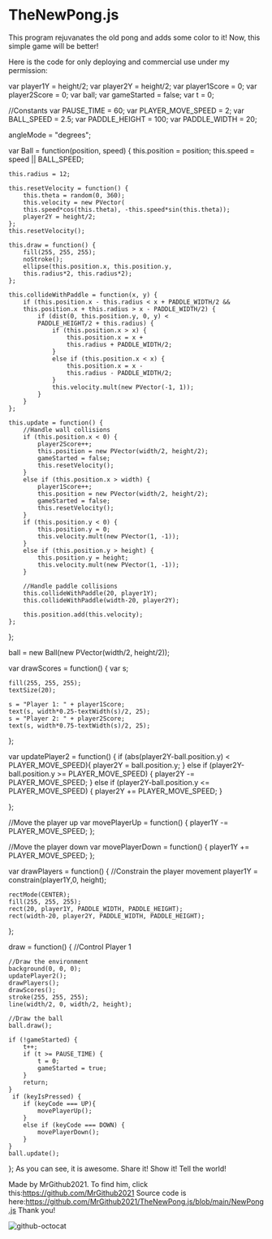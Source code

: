 # TheNewPong.js
This program rejuvanates the old pong and adds some color to it! Now, this simple game will be better!

Here is the code for only deploying and commercial use under my permission:

var player1Y = height/2;
var player2Y = height/2;
var player1Score = 0;
var player2Score = 0;
var ball;
var gameStarted = false;
var t = 0;

//Constants
var PAUSE_TIME = 60;
var PLAYER_MOVE_SPEED = 2;
var BALL_SPEED = 2.5;
var PADDLE_HEIGHT = 100;
var PADDLE_WIDTH = 20;

angleMode = "degrees";

var Ball = function(position, speed) {
    this.position = position;
    this.speed = speed || BALL_SPEED;
    
    this.radius = 12;
    
    this.resetVelocity = function() {
        this.theta = random(0, 360);
        this.velocity = new PVector(
        this.speed*cos(this.theta), -this.speed*sin(this.theta));
        player2Y = height/2;
    };
    this.resetVelocity();
    
    this.draw = function() {
        fill(255, 255, 255);
        noStroke();
        ellipse(this.position.x, this.position.y,
        this.radius*2, this.radius*2);
    };
    
    this.collideWithPaddle = function(x, y) {
        if (this.position.x - this.radius < x + PADDLE_WIDTH/2 &&
        this.position.x + this.radius > x - PADDLE_WIDTH/2) {
            if (dist(0, this.position.y, 0, y) <
            PADDLE_HEIGHT/2 + this.radius) {
                if (this.position.x > x) {
                    this.position.x = x + 
                    this.radius + PADDLE_WIDTH/2;
                }
                else if (this.position.x < x) {
                    this.position.x = x - 
                    this.radius - PADDLE_WIDTH/2;
                }
                this.velocity.mult(new PVector(-1, 1));
            }
        }
    };
    
    this.update = function() {
        //Handle wall collisions
        if (this.position.x < 0) {
            player2Score++;
            this.position = new PVector(width/2, height/2);
            gameStarted = false;
            this.resetVelocity();
        }
        else if (this.position.x > width) {
            player1Score++;
            this.position = new PVector(width/2, height/2);
            gameStarted = false;
            this.resetVelocity();
        }
        if (this.position.y < 0) {
            this.position.y = 0;
            this.velocity.mult(new PVector(1, -1));
        }
        else if (this.position.y > height) {
            this.position.y = height;
            this.velocity.mult(new PVector(1, -1));
        }
        
        //Handle paddle collisions
        this.collideWithPaddle(20, player1Y);
        this.collideWithPaddle(width-20, player2Y);
        
        this.position.add(this.velocity);
    };
};

ball = new Ball(new PVector(width/2, height/2));

var drawScores = function() {
    var s;
    
    fill(255, 255, 255);
    textSize(20);
    
    s = "Player 1: " + player1Score;
    text(s, width*0.25-textWidth(s)/2, 25);
    s = "Player 2: " + player2Score;
    text(s, width*0.75-textWidth(s)/2, 25);
};

var updatePlayer2 = function() {
    if (abs(player2Y-ball.position.y) < PLAYER_MOVE_SPEED){
        player2Y = ball.position.y;
    }
    else if (player2Y-ball.position.y >= PLAYER_MOVE_SPEED) {
        player2Y -= PLAYER_MOVE_SPEED;
    }
    else if (player2Y-ball.position.y <= PLAYER_MOVE_SPEED) {
        player2Y += PLAYER_MOVE_SPEED;
    }
    
};

//Move the player up
var movePlayerUp = function() {
    player1Y -= PLAYER_MOVE_SPEED;
};

//Move the player down
var movePlayerDown = function() {
    player1Y += PLAYER_MOVE_SPEED;
};

var drawPlayers = function() {
    //Constrain the player movement
    player1Y = constrain(player1Y,0, height);
    
    rectMode(CENTER);
    fill(255, 255, 255);
    rect(20, player1Y, PADDLE_WIDTH, PADDLE_HEIGHT);
    rect(width-20, player2Y, PADDLE_WIDTH, PADDLE_HEIGHT);
};

draw = function() {
    //Control Player 1
    
    //Draw the environment
    background(0, 0, 0);
    updatePlayer2();
    drawPlayers();
    drawScores();
    stroke(255, 255, 255);
    line(width/2, 0, width/2, height);
    
    //Draw the ball
    ball.draw();
    
    if (!gameStarted) {
        t++;
        if (t >= PAUSE_TIME) {
            t = 0;
            gameStarted = true;
        }
        return;
    }
     if (keyIsPressed) {
        if (keyCode === UP){
            movePlayerUp(); 
        }
        else if (keyCode === DOWN) {
            movePlayerDown();
        }
    } 
    ball.update();
     
};
As you can see, it is awesome.
Share it!
Show it!
Tell the world!

Made by MrGithub2021.
To find him, click this:https://github.com/MrGithub2021
Source code is here:https://github.com/MrGithub2021/TheNewPong.js/blob/main/NewPong.js
Thank you!

![github-octocat](https://user-images.githubusercontent.com/77593158/109397229-bdbbdb00-7903-11eb-9f97-549012271944.png)
